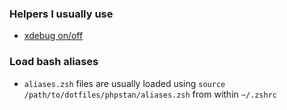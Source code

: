 ### Helpers I usually use

- [xdebug on/off](https://github.com/w00fz/xdebug-osx)

### Load bash aliases

- `aliases.zsh` files are usually loaded using `source /path/to/dotfiles/phpstan/aliases.zsh` from within `~/.zshrc`
